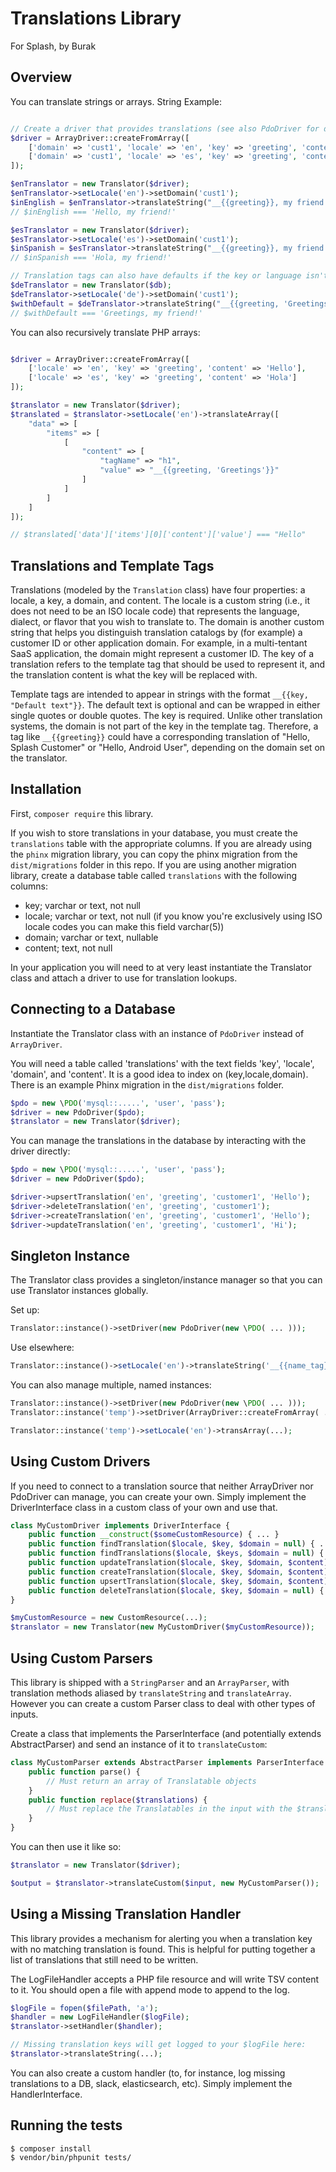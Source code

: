 # Translations Library
For Splash, by Burak

## Overview

You can translate strings or arrays. String Example:

```php

// Create a driver that provides translations (see also PdoDriver for database functionality)
$driver = ArrayDriver::createFromArray([
    ['domain' => 'cust1', 'locale' => 'en', 'key' => 'greeting', 'content' => 'Hello'],
    ['domain' => 'cust1', 'locale' => 'es', 'key' => 'greeting', 'content' => 'Hola']
]);

$enTranslator = new Translator($driver);
$enTranslator->setLocale('en')->setDomain('cust1');
$inEnglish = $enTranslator->translateString("__{{greeting}}, my friend!");
// $inEnglish === 'Hello, my friend!'

$esTranslator = new Translator($driver);
$esTranslator->setLocale('es')->setDomain('cust1');
$inSpanish = $esTranslator->translateString("__{{greeting}}, my friend!");
// $inSpanish === 'Hola, my friend!'

// Translation tags can also have defaults if the key or language isn't found:
$deTranslator = new Translator($db);
$deTranslator->setLocale('de')->setDomain('cust1');
$withDefault = $deTranslator->translateString("__{{greeting, 'Greetings'}}, my friend!");
// $withDefault === 'Greetings, my friend!'

```

You can also recursively translate PHP arrays:

```php

$driver = ArrayDriver::createFromArray([
    ['locale' => 'en', 'key' => 'greeting', 'content' => 'Hello'],
    ['locale' => 'es', 'key' => 'greeting', 'content' => 'Hola']
]);

$translator = new Translator($driver);
$translated = $translator->setLocale('en')->translateArray([
    "data" => [
        "items" => [
            [
                "content" => [
                    "tagName" => "h1",
                    "value" => "__{{greeting, 'Greetings'}}"
                ]
            ]
        ]
    ]
]);

// $translated['data']['items'][0]['content']['value'] === "Hello"

```

## Translations and Template Tags

Translations (modeled by the `Translation` class) have four properties: a locale, a key, a domain, and content. The locale is a custom string (i.e., it does not need to be an ISO locale code) that represents the language, dialect, or flavor that you wish to translate to. The domain is another custom string that helps you distinguish translation catalogs by (for example) a customer ID or other application domain. For example, in a multi-tentant SaaS application, the domain might represent a customer ID. The key of a translation refers to the template tag that should be used to represent it, and the translation content is what the key will be replaced with.

Template tags are intended to appear in strings with the format `__{{key, "Default text"}}`. The default text is optional and can be wrapped in either single quotes or double quotes. The key is required. Unlike other translation systems, the domain is not part of the key in the template tag. Therefore, a tag like `__{{greeting}}` could have a corresponding translation of "Hello, Splash Customer" or "Hello, Android User", depending on the domain set on the translator.

## Installation

First, `composer require` this library.

If you wish to store translations in your database, you must create the `translations` table with the appropriate columns. If you are already using the `phinx` migration library, you can copy the phinx migration from the `dist/migrations` folder in this repo. If you are using another migration library, create a database table called `translations` with the following columns:

- key; varchar or text, not null
- locale; varchar or text, not null (if you know you're exclusively using ISO locale codes you can make this field varchar(5))
- domain; varchar or text, nullable
- content; text, not null

In your application you will need to at very least instantiate the Translator class and attach a driver to use for translation lookups. 

## Connecting to a Database

Instantiate the Translator class with an instance of `PdoDriver` instead of `ArrayDriver`.

You will need a table called 'translations' with the text fields 'key', 'locale', 'domain', and 'content'. 
It is a good idea to index on (key,locale,domain). There is an example Phinx migration in the `dist/migrations` folder.

```php
$pdo = new \PDO('mysql::.....', 'user', 'pass');
$driver = new PdoDriver($pdo);
$translator = new Translator($driver);
```

You can manage the translations in the database by interacting with the driver directly:

```php
$pdo = new \PDO('mysql::.....', 'user', 'pass');
$driver = new PdoDriver($pdo);

$driver->upsertTranslation('en', 'greeting', 'customer1', 'Hello');
$driver->deleteTranslation('en', 'greeting', 'customer1');
$driver->createTranslation('en', 'greeting', 'customer1', 'Hello');
$driver->updateTranslation('en', 'greeting', 'customer1', 'Hi');

```

## Singleton Instance

The Translator class provides a singleton/instance manager so that you can use Translator instances globally.

Set up: 

```php
Translator::instance()->setDriver(new PdoDriver(new \PDO( ... )));
```

Use elsewhere:

```php
Translator::instance()->setLocale('en')->translateString('__{{name_tag}}');
```

You can also manage multiple, named instances: 

```php
Translator::instance()->setDriver(new PdoDriver(new \PDO( ... )));
Translator::instance('temp')->setDriver(ArrayDriver::createFromArray( ... ));

Translator::instance('temp')->setLocale('en')->transArray(...);
```

## Using Custom Drivers

If you need to connect to a translation source that neither ArrayDriver nor PdoDriver can manage, you can create your own.
Simply implement the DriverInterface class in a custom class of your own and use that.

```php
class MyCustomDriver implements DriverInterface {
    public function __construct($someCustomResource) { ... }
    public function findTranslation($locale, $key, $domain = null) { ... }
    public function findTranslations($locale, $keys, $domain = null) { ... }
    public function updateTranslation($locale, $key, $domain, $content) { ... }
    public function createTranslation($locale, $key, $domain, $content) { ... }
    public function upsertTranslation($locale, $key, $domain, $content) { ... }
    public function deleteTranslation($locale, $key, $domain = null) { ... }
}

$myCustomResource = new CustomResource(...);
$translator = new Translator(new MyCustomDriver($myCustomResource));
```

## Using Custom Parsers

This library is shipped with a `StringParser` and an `ArrayParser`, with translation methods aliased by `translateString` and `translateArray`. However you can create a custom Parser class to deal with other types of inputs. 

Create a class that implements the ParserInterface (and potentially extends AbstractParser) and send an instance of it to `translateCustom`:

```php
class MyCustomParser extends AbstractParser implements ParserInterface {
    public function parse() {
        // Must return an array of Translatable objects
    } 
    public function replace($translations) {
        // Must replace the Translatables in the input with the $translations given, and return the translated output
    }
}
```

You can then use it like so: 

```php
$translator = new Translator($driver);

$output = $translator->translateCustom($input, new MyCustomParser());
```

## Using a Missing Translation Handler

This library provides a mechanism for alerting you when a translation key with no matching translation is found. This is helpful for putting together a list of translations that still need to be written.

The LogFileHandler accepts a PHP file resource and will write TSV content to it. You should open a file with append mode to append to the log.

```php
$logFile = fopen($filePath, 'a');
$handler = new LogFileHandler($logFile);
$translator->setHandler($handler);

// Missing translation keys will get logged to your $logFile here:
$translator->translateString(...);
```

You can also create a custom handler (to, for instance, log missing translations to a DB, slack, elasticsearch, etc). Simply implement the HandlerInterface.


## Running the tests

```
$ composer install
$ vendor/bin/phpunit tests/
```

